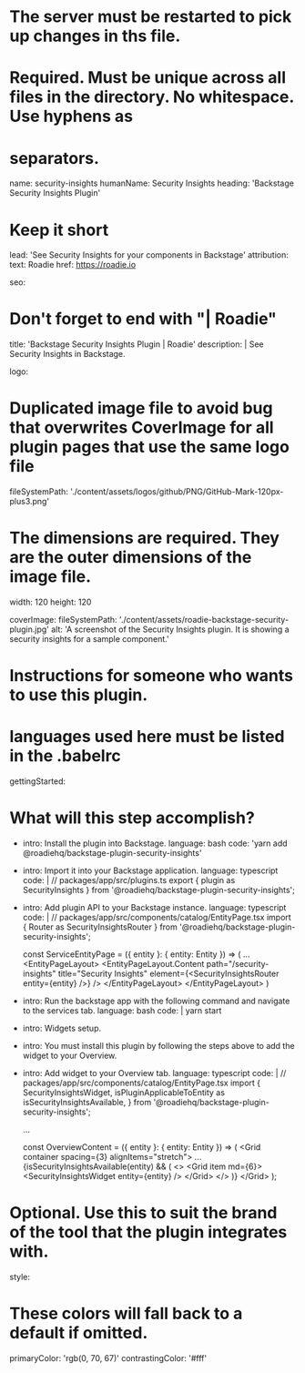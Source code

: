 # The server must be restarted to pick up changes in ths file.

# Required. Must be unique across all files in the directory. No whitespace. Use hyphens as

# separators.

name: security-insights
humanName: Security Insights
heading: 'Backstage Security Insights Plugin'

# Keep it short

lead: 'See Security Insights for your components in Backstage'
attribution:
text: Roadie
href: https://roadie.io

seo:

# Don't forget to end with "| Roadie"

title: 'Backstage Security Insights Plugin | Roadie'
description: |
See Security Insights in Backstage.

logo:

# Duplicated image file to avoid bug that overwrites CoverImage for all plugin pages that use the same logo file

fileSystemPath: './content/assets/logos/github/PNG/GitHub-Mark-120px-plus3.png'

# The dimensions are required. They are the outer dimensions of the image file.

width: 120
height: 120

coverImage:
fileSystemPath: './content/assets/roadie-backstage-security-plugin.jpg'
alt: 'A screenshot of the Security Insights plugin. It is showing a security insights for a sample component.'

# Instructions for someone who wants to use this plugin.

# languages used here must be listed in the .babelrc

gettingStarted:

# What will this step accomplish?

- intro: Install the plugin into Backstage.
  language: bash
  code: 'yarn add @roadiehq/backstage-plugin-security-insights'
- intro: Import it into your Backstage application.
  language: typescript
  code: |
  // packages/app/src/plugins.ts
  export { plugin as SecurityInsights } from '@roadiehq/backstage-plugin-security-insights';
- intro: Add plugin API to your Backstage instance.
  language: typescript
  code: |
  // packages/app/src/components/catalog/EntityPage.tsx
  import { Router as SecurityInsightsRouter } from '@roadiehq/backstage-plugin-security-insights';

  const ServiceEntityPage = ({ entity }: { entity: Entity }) => (
  ...
  &lt;EntityPageLayout>
  &lt;EntityPageLayout.Content
  path="/security-insights"
  title="Security Insights"
  element={&lt;SecurityInsightsRouter entity={entity} />}
  />
  &lt;/EntityPageLayout>
  &lt;/EntityPageLayout>
  )

- intro: Run the backstage app with the following command and navigate to the services tab.
  language: bash
  code: |
  yarn start
- intro: Widgets setup.
- intro: You must install this plugin by following the steps above to add the widget to your Overview.
- intro: Add widget to your Overview tab.
  language: typescript
  code: |
  // packages/app/src/components/catalog/EntityPage.tsx
  import {
  SecurityInsightsWidget,
  isPluginApplicableToEntity as isSecurityInsightsAvailable,
  } from '@roadiehq/backstage-plugin-security-insights';

  ...

  const OverviewContent = ({ entity }: { entity: Entity }) => (
  &lt;Grid container spacing={3} alignItems="stretch">
  ...
  {isSecurityInsightsAvailable(entity) && (
  &lt;>
  &lt;Grid item md={6}>
  &lt;SecurityInsightsWidget entity={entity} />
  &lt;/Grid>
  &lt;/>
  )}
  &lt;/Grid>
  );

# Optional. Use this to suit the brand of the tool that the plugin integrates with.

style:

# These colors will fall back to a default if omitted.

primaryColor: 'rgb(0, 70, 67)'
contrastingColor: '#fff'
